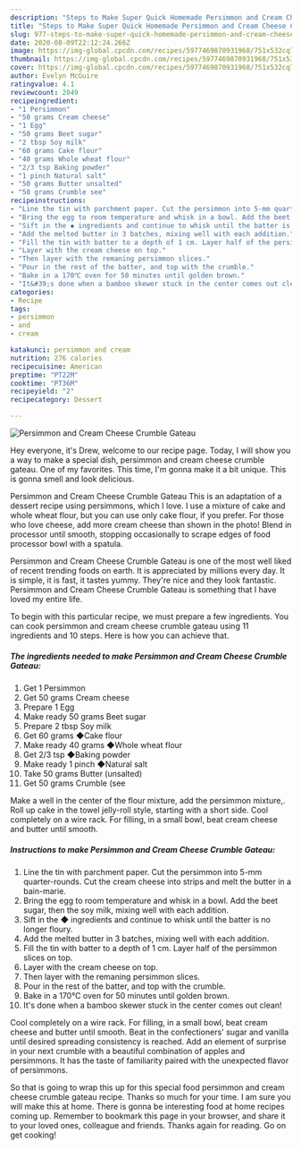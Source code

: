 ```yaml
---
description: "Steps to Make Super Quick Homemade Persimmon and Cream Cheese Crumble Gateau"
title: "Steps to Make Super Quick Homemade Persimmon and Cream Cheese Crumble Gateau"
slug: 977-steps-to-make-super-quick-homemade-persimmon-and-cream-cheese-crumble-gateau
date: 2020-08-09T22:12:24.266Z
image: https://img-global.cpcdn.com/recipes/5977469870931968/751x532cq70/persimmon-and-cream-cheese-crumble-gateau-recipe-main-photo.jpg
thumbnail: https://img-global.cpcdn.com/recipes/5977469870931968/751x532cq70/persimmon-and-cream-cheese-crumble-gateau-recipe-main-photo.jpg
cover: https://img-global.cpcdn.com/recipes/5977469870931968/751x532cq70/persimmon-and-cream-cheese-crumble-gateau-recipe-main-photo.jpg
author: Evelyn McGuire
ratingvalue: 4.1
reviewcount: 2049
recipeingredient:
- "1 Persimmon"
- "50 grams Cream cheese"
- "1 Egg"
- "50 grams Beet sugar"
- "2 tbsp Soy milk"
- "60 grams Cake flour"
- "40 grams Whole wheat flour"
- "2/3 tsp Baking powder"
- "1 pinch Natural salt"
- "50 grams Butter unsalted"
- "50 grams Crumble see"
recipeinstructions:
- "Line the tin with parchment paper. Cut the persimmon into 5-mm quarter-rounds. Cut the cream cheese into strips and melt the butter in a bain-marie."
- "Bring the egg to room temperature and whisk in a bowl. Add the beet sugar, then the soy milk, mixing well with each addition."
- "Sift in the ◆ ingredients and continue to whisk until the batter is no longer floury."
- "Add the melted butter in 3 batches, mixing well with each addition."
- "Fill the tin with batter to a depth of 1 cm. Layer half of the persimmon slices on top."
- "Layer with the cream cheese on top."
- "Then layer with the remaning persimmon slices."
- "Pour in the rest of the batter, and top with the crumble."
- "Bake in a 170℃ oven for 50 minutes until golden brown."
- "It&#39;s done when a bamboo skewer stuck in the center comes out clean!"
categories:
- Recipe
tags:
- persimmon
- and
- cream

katakunci: persimmon and cream 
nutrition: 276 calories
recipecuisine: American
preptime: "PT22M"
cooktime: "PT36M"
recipeyield: "2"
recipecategory: Dessert

---
```



![Persimmon and Cream Cheese Crumble Gateau](https://img-global.cpcdn.com/recipes/5977469870931968/751x532cq70/persimmon-and-cream-cheese-crumble-gateau-recipe-main-photo.jpg)

Hey everyone, it's Drew, welcome to our recipe page. Today, I will show you a way to make a special dish, persimmon and cream cheese crumble gateau. One of my favorites. This time, I'm gonna make it a bit unique. This is gonna smell and look delicious.

Persimmon and Cream Cheese Crumble Gateau This is an adaptation of a dessert recipe using persimmons, which I love. I use a mixture of cake and whole wheat flour, but you can use only cake flour, if you prefer. For those who love cheese, add more cream cheese than shown in the photo! Blend in processor until smooth, stopping occasionally to scrape edges of food processor bowl with a spatula.

Persimmon and Cream Cheese Crumble Gateau is one of the most well liked of recent trending foods on earth. It is appreciated by millions every day. It is simple, it is fast, it tastes yummy. They're nice and they look fantastic. Persimmon and Cream Cheese Crumble Gateau is something that I have loved my entire life.


To begin with this particular recipe, we must prepare a few ingredients. You can cook persimmon and cream cheese crumble gateau using 11 ingredients and 10 steps. Here is how you can achieve that.

<!--inarticleads1-->

##### The ingredients needed to make Persimmon and Cream Cheese Crumble Gateau:

1. Get 1 Persimmon
1. Get 50 grams Cream cheese
1. Prepare 1 Egg
1. Make ready 50 grams Beet sugar
1. Prepare 2 tbsp Soy milk
1. Get 60 grams ◆Cake flour
1. Make ready 40 grams ◆Whole wheat flour
1. Get 2/3 tsp ◆Baking powder
1. Make ready 1 pinch ◆Natural salt
1. Take 50 grams Butter (unsalted)
1. Get 50 grams Crumble (see


Make a well in the center of the flour mixture, add the persimmon mixture,. Roll up cake in the towel jelly-roll style, starting with a short side. Cool completely on a wire rack. For filling, in a small bowl, beat cream cheese and butter until smooth. 

<!--inarticleads2-->

##### Instructions to make Persimmon and Cream Cheese Crumble Gateau:

1. Line the tin with parchment paper. Cut the persimmon into 5-mm quarter-rounds. Cut the cream cheese into strips and melt the butter in a bain-marie.
1. Bring the egg to room temperature and whisk in a bowl. Add the beet sugar, then the soy milk, mixing well with each addition.
1. Sift in the ◆ ingredients and continue to whisk until the batter is no longer floury.
1. Add the melted butter in 3 batches, mixing well with each addition.
1. Fill the tin with batter to a depth of 1 cm. Layer half of the persimmon slices on top.
1. Layer with the cream cheese on top.
1. Then layer with the remaning persimmon slices.
1. Pour in the rest of the batter, and top with the crumble.
1. Bake in a 170℃ oven for 50 minutes until golden brown.
1. It&#39;s done when a bamboo skewer stuck in the center comes out clean!


Cool completely on a wire rack. For filling, in a small bowl, beat cream cheese and butter until smooth. Beat in the confectioners&#39; sugar and vanilla until desired spreading consistency is reached. Add an element of surprise in your next crumble with a beautiful combination of apples and persimmons. It has the taste of familiarity paired with the unexpected flavor of persimmons. 

So that is going to wrap this up for this special food persimmon and cream cheese crumble gateau recipe. Thanks so much for your time. I am sure you will make this at home. There is gonna be interesting food at home recipes coming up. Remember to bookmark this page in your browser, and share it to your loved ones, colleague and friends. Thanks again for reading. Go on get cooking!
